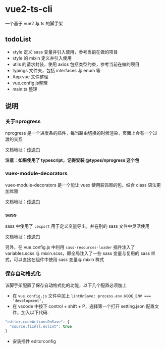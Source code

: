 # vue2-ts-cli

一个基于 vue2 与 ts 的脚手架

## todoList
- style 定义 sass 变量并引入使用，参考当前在做的项目
- style 的 mixin 定义并引入使用
- utils 的请求封装，使用 axios 包括类型约束，参考当前在做的项目
- typings 文件夹，包括 interfaces 与 enum 等
- App.vue 文件整理
- vue.config.js整理
- main.ts 整理

## 说明

### 关于nprogress

nprogress 是一个进度条的插件，每当路由切换的时候渲染，页面上会有一个过渡的交互

文档地址：[传送门](https://www.npmjs.com/package/nprogress)

**注意：如果使用了 typescript，记得安装 @types/nprogress 这个包**

### vuex-module-decorators

vuex-module-decorators 是一个能让 vuex 使用装饰器的包，结合 class 语法更加优雅

文档地址：[传送门](https://github.com/championswimmer/vuex-module-decorators)

### sass

sass 中使用了 `:export` 用于定义变量导出，并在别的 sass 文件中灵活使用

文档地址：[传送门](https://www.bluematador.com/blog/how-to-share-variables-between-js-and-sass)

另外，在 vue.config.js 中利用 `sass-resources-loader` 插件注入了 variables.scss 与 mixin.scss，即全局注入了一些 sass 变量与复用的 sass 样式，可以直接在组件中使用 sass 变量与 mixin 样式

### 保存自动格式化

该脚手架配置了保存自动格式化的功能，以下几个配置必须加上
- 在 `vue.config.js` 文件中加上 `lintOnSave: process.env.NODE_ENV === 'development',`
- 在 vscode 中按下 control + shift + P，选择第一个打开 setting.json 配置文件，加入以下代码:
```javascript
"editor.codeActionsOnSave": {
  "source.fixAll.eslint": true
}
```
- 安装插件 editorconfig 
